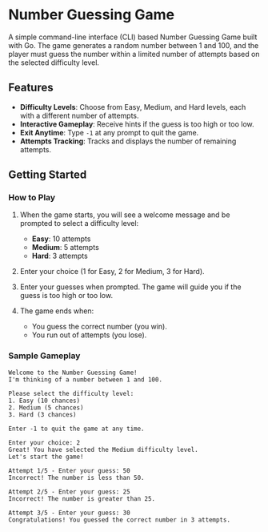 # Number Guessing Game

A simple command-line interface (CLI) based Number Guessing Game built with Go. The game generates a random number between 1 and 100, and the player must guess the number within a limited number of attempts based on the selected difficulty level.

## Features

- **Difficulty Levels**: Choose from Easy, Medium, and Hard levels, each with a different number of attempts.
- **Interactive Gameplay**: Receive hints if the guess is too high or too low.
- **Exit Anytime**: Type `-1` at any prompt to quit the game.
- **Attempts Tracking**: Tracks and displays the number of remaining attempts.

## Getting Started

### How to Play

1. When the game starts, you will see a welcome message and be prompted to select a difficulty level:

   - **Easy**: 10 attempts
   - **Medium**: 5 attempts
   - **Hard**: 3 attempts

2. Enter your choice (1 for Easy, 2 for Medium, 3 for Hard).

3. Enter your guesses when prompted. The game will guide you if the guess is too high or too low.

4. The game ends when:
   - You guess the correct number (you win).
   - You run out of attempts (you lose).

### Sample Gameplay

```plaintext
Welcome to the Number Guessing Game!
I'm thinking of a number between 1 and 100.

Please select the difficulty level:
1. Easy (10 chances)
2. Medium (5 chances)
3. Hard (3 chances)

Enter -1 to quit the game at any time.

Enter your choice: 2
Great! You have selected the Medium difficulty level.
Let's start the game!

Attempt 1/5 - Enter your guess: 50
Incorrect! The number is less than 50.

Attempt 2/5 - Enter your guess: 25
Incorrect! The number is greater than 25.

Attempt 3/5 - Enter your guess: 30
Congratulations! You guessed the correct number in 3 attempts.
```
